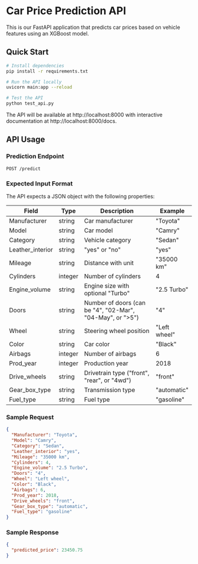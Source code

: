 # Car Price Prediction API

This is our FastAPI application that predicts car prices based on vehicle features using an XGBoost model.

## Quick Start

```bash
# Install dependencies
pip install -r requirements.txt

# Run the API locally
uvicorn main:app --reload

# Test the API
python test_api.py
```

The API will be available at http://localhost:8000 with interactive documentation at http://localhost:8000/docs.

## API Usage

### Prediction Endpoint

```
POST /predict
```

### Expected Input Format

The API expects a JSON object with the following properties:

| Field            | Type    | Description                                               | Example      |
| ---------------- | ------- | --------------------------------------------------------- | ------------ |
| Manufacturer     | string  | Car manufacturer                                          | "Toyota"     |
| Model            | string  | Car model                                                 | "Camry"      |
| Category         | string  | Vehicle category                                          | "Sedan"      |
| Leather_interior | string  | "yes" or "no"                                             | "yes"        |
| Mileage          | string  | Distance with unit                                        | "35000 km"   |
| Cylinders        | integer | Number of cylinders                                       | 4            |
| Engine_volume    | string  | Engine size with optional "Turbo"                         | "2.5 Turbo"  |
| Doors            | string  | Number of doors (can be "4", "02-Mar", "04-May", or ">5") | "4"          |
| Wheel            | string  | Steering wheel position                                   | "Left wheel" |
| Color            | string  | Car color                                                 | "Black"      |
| Airbags          | integer | Number of airbags                                         | 6            |
| Prod_year        | integer | Production year                                           | 2018         |
| Drive_wheels     | string  | Drivetrain type ("front", "rear", or "4wd")               | "front"      |
| Gear_box_type    | string  | Transmission type                                         | "automatic"  |
| Fuel_type        | string  | Fuel type                                                 | "gasoline"   |

### Sample Request

```json
{
  "Manufacturer": "Toyota",
  "Model": "Camry",
  "Category": "Sedan",
  "Leather_interior": "yes",
  "Mileage": "35000 km",
  "Cylinders": 4,
  "Engine_volume": "2.5 Turbo",
  "Doors": "4",
  "Wheel": "Left wheel",
  "Color": "Black",
  "Airbags": 6,
  "Prod_year": 2018,
  "Drive_wheels": "front",
  "Gear_box_type": "automatic",
  "Fuel_type": "gasoline"
}
```

### Sample Response

```json
{
  "predicted_price": 23450.75
}
```
